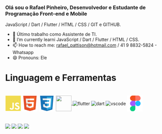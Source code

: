 ###  Olá sou o Rafael Pinheiro,  Desenvolvedor e Estudante de Programação Front-end e Mobile
JavaScript / Dart / Flutter / HTML / CSS / GIT e GITHUB.
- 🔭  Último trabalho como Assistente de TI.
- 🌱 I’m currently learni JavaScript / Dart / Flutter / HTML / CSS.
- 📫 How to reach me:  rafael_pattison@hotmail.com / 41 9 8832-5824 - Whatsapp
- 😄 Pronouns:  Ele
<h1 justify-content: flex-start>Linguagem e Ferramentas &nbsp;&nbsp;&nbsp;&nbsp;&nbsp;&nbsp;&nbsp;&nbsp;
 
 ###

 <div justify-content: flex-start style="display: inline_block"><br>
   <img align="center" alt="Rafa-Js" height="50" width="50" src="https://raw.githubusercontent.com/devicons/devicon/master/icons/javascript/javascript-plain.svg">
  <img align="center" alt="Rafa-HTML" height="50" width="50" src="https://raw.githubusercontent.com/devicons/devicon/master/icons/html5/html5-original.svg">
  <img align="center" alt="Rafa-CSS" height="50" width="50" src="https://raw.githubusercontent.com/devicons/devicon/master/icons/css3/css3-original.svg">
   <a href="https://git-scm.com/" target="_blank"> <img align="center" src="https://img.icons8.com/color/48/000000/git.png" width="50" height="50"/> </a>
   <img align="center" src="https://cdn.jsdelivr.net/gh/devicons/devicon/icons/flutter/flutter-original.svg" alt="flutter" width="50" height="50"/>
   <img align="center" src="https://cdn.jsdelivr.net/gh/devicons/devicon/icons/dart/dart-original.svg" alt="dart" width="50" height="50"/>
   <img align="center" src="https://cdn.jsdelivr.net/gh/devicons/devicon/icons/vscode/vscode-original.svg" alt="vscode" width="50" height="50"/>
   <img align="center" src="https://raw.githubusercontent.com/devicons/devicon/master/icons/figma/figma-original.svg" alt="javascript" width="50" height="50"/>
</div>

#

<div justify-content: flex-start style="display: inline_block"> 
   
  <a href="https://www.instagram.com/_rafa.el_lira_/" target="_blank"><img src="https://img.shields.io/badge/-Instagram-%23E4405F?style=for-the-badge&logo=instagram&logoColor=white" target="_blank"></a>
 <a href="https://discord.gg/USp4pAgTF4" target="_blank"><img src="https://img.shields.io/badge/Discord-7289DA?style=for-the-badge&logo=discord&logoColor=white" target="_blank"></a> 
  <a href = "mailto:rafael_pattison@hotmail.com"><img src="https://img.shields.io/badge/-Gmail-%23333?style=for-the-badge&logo=gmail&logoColor=white" target="_blank"></a>
  <a href="https://www.linkedin.com/in/rafael-lira-b4529b62/" target="_blank"><img src="https://img.shields.io/badge/-LinkedIn-%230077B5?style=for-the-badge&logo=linkedin&logoColor=white" target="_blank"></a> 
  
</div>
